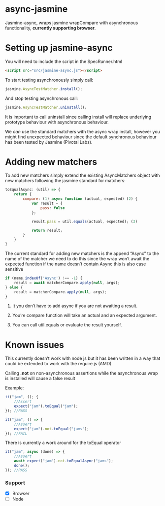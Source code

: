 async-jasmine
======

Jasmine-async, wraps jasmine wrapCompare with asynchronous
functionality, **currently supporting browser**.

Setting up jasmine-async 
=========================

You will need to include the script in the SpecRunner.html
```html
<script src="src/jasmine-async.js"></script>
```
To start testing asynchronously simply call:
```javascript
jasmine.AsyncTestMatcher.install();
```
And stop testing asynchronous call:
```javascript
jasmine.AsyncTestMatcher.uninstall();
```
It is important to call uninstall since calling install will replace
underlying prototype behaviour with asynchronous behaviour.

We *can* use the standard matchers with the async wrap install, however
you might find unexpected behaviour since the default synchronous
behaviour has been tested by Jasmine (Pivotal Labs).

Adding new matchers
===================

To add new matchers simply extend the existing AsyncMatchers object with
new matchers following the jasmine standard for matchers:
```javascript
toEqualAsync: (util) => {
    return {
        compare: (1) async function (actual, expected) (2) {
            var result = {
                pass: false
            };

            result.pass = util.equals(actual, expected); (3)

            return result;
        }
    }
}
```
The current standard for adding new matchers is the append “Async” to
the name of the matcher we need to do this since the wrap won’t await
the expected function if the name doesn’t contain Async this is also
case sensitive
```javascript
if (name.indexOf('Async') !== -1) {
    result = await matcherCompare.apply(null, args);
} else {
    result = matcherCompare.apply(null, args);
}
```
1.  It you don’t have to add async if you are not awaiting a result.

2.  You’re compare function will take an actual and an
    expected argument.

3.  You can call util.equals or evaluate the result yourself.

Known issues
============

This currently doesn’t work with node js but it has been written in a
way that could be extended to work with the require js (AMD)

Calling **.not** on non-asynchronous assertions while the asynchronous wrap
is installed will cause a false result

Example:
```javascript
it("jam", (); {
    //Assert
    expect("jam").toEqual("jam");
}); //PASS

it("jam", () => {
    //Assert
    expect("jam").not.toEqual("jams");
}); //FAIL
```
There is currently a work around for the toEqual operator
```javascript
it("jam", async (done) => {
    //Assert
    await expect("jam").not.toEqualAsync("jams");
    done();
}); //PASS
```
### Support

- [x] Browser
- [ ] Node
